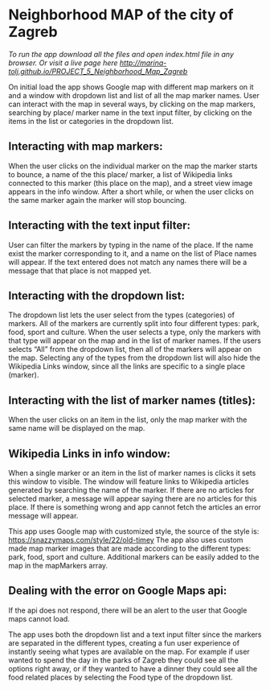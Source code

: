# Neighborhood MAP of the city of Zagreb

*To run the app download all the files and open index.html file in any browser. Or visit a live page here http://marina-tolj.github.io/PROJECT_5_Neighborhood_Map_Zagreb*

On initial load the app shows Google map with different map markers on it and a window with dropdown 
list and list of all the map marker names. User can interact with the map in several ways, by clicking 
on the map markers, searching by place/ marker name in the text input filter, by clicking on the items 
in the list or categories in the dropdown list.

## Interacting with map markers:
When the user clicks on the individual marker on the map the marker starts to bounce, a name of the this 
place/ marker, a list of Wikipedia links connected to this marker (this place on the map), and a street 
view image appears in the info window. After a short while, or when the user clicks on the same marker 
again the marker will stop bouncing.

## Interacting with the text input filter:
User can filter the markers by typing in the name of the place. If the name exist the marker corresponding 
to it, and a name on the list of Place names will appear. If the text entered does not match any names 
there will be a message that that place is not mapped yet.

## Interacting with the dropdown list:
The dropdown list lets the user select from the types (categories) of markers. All of the markers are 
currently split into four different types: park, food, sport and culture. When the user selects a type, 
only the markers with that type will appear on the map and in the list of marker names. If the users 
selects “All” from the dropdown list, then all of the markers will appear on the map. Selecting any of 
the types from the dropdown list will also hide the Wikipedia Links window, since all the links are 
specific to a single place (marker).

## Interacting with the list of marker names (titles):
When the user clicks on an item in the list, only the map marker with the same name will be displayed 
on the map. 

## Wikipedia Links in info window:
When a single marker or an item in the list of marker names is clicks it sets this window to visible. 
The window will feature links to Wikipedia articles generated by searching the name of the marker. 
If there are no articles for selected marker, a message will appear saying there are no articles for 
this place. If there is something wrong and app cannot fetch the articles an error message will appear.

This app uses Google map with customized style, the source of the style is: https://snazzymaps.com/style/22/old-timey
The app also uses custom made map marker images that are made according to the different types: park, food, sport and culture.
Additional markers can be easily added to the map in the mapMarkers array. 

## Dealing with the error on Google Maps api:
If the api does not respond, there will be an alert to the user that Google maps cannot load.

The app uses both the dropdown list and a text input filter since the markers are separated in the 
different types, creating a fun user experience of instantly seeing what types are available on the map. 
For example if user wanted to spend the day in the parks of Zagreb they could see all the options right 
away, or if they wanted to have a dinner they could see all the food related places by selecting the 
Food type of the dropdown list.
